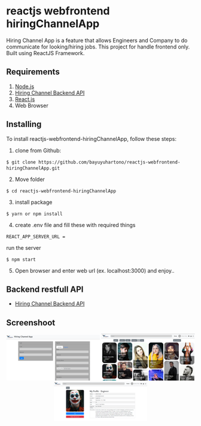 


# reactjs webfrontend hiringChannelApp
Hiring Channel App is a feature that allows Engineers and Company to do communicate for looking/hiring jobs. This project for handle frontend only. Built using ReactJS Framework.

## Requirements
1. [Node.js](https://nodejs.org/en/)
2. [Hiring Channel Backend API](https://github.com/bayuyuhartono/expressjs-restful-hiringChannelApp)
3. [React.js](https://reactjs.org/)
4. Web Browser

## Installing
To install reactjs-webfrontend-hiringChannelApp, follow these steps:
1. clone from Github:
```
$ git clone https://github.com/bayuyuhartono/reactjs-webfrontend-hiringChannelApp.git
```
2. Move folder
```
$ cd reactjs-webfrontend-hiringChannelApp
```
3. install package
```
$ yarn or npm install
```
4. create .env file and fill these with required things
```
REACT_APP_SERVER_URL =
```
run the server
```
$ npm start
```
5. Open browser and enter web url (ex. localhost:3000) and enjoy..

## Backend restfull API
- [Hiring Channel Backend API](https://github.com/bayuyuhartono/expressjs-restful-hiringChannelApp)

## Screenshoot

<div align="center">
    <img width="250" src="https://raw.githubusercontent.com/bayuyuhartono/reactjs-webfrontend-hiringChannelApp/master/public/auth.PNG">
    <img width="250" src="https://raw.githubusercontent.com/bayuyuhartono/reactjs-webfrontend-hiringChannelApp/master/public/home.PNG">
    <img width="250" src="https://raw.githubusercontent.com/bayuyuhartono/reactjs-webfrontend-hiringChannelApp/master/public/profile.PNG">
</div>
